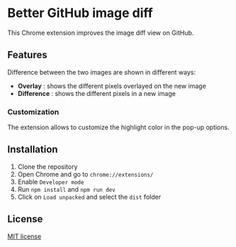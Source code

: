 # Better GitHub image diff

This Chrome extension improves the image diff view on GitHub.

## Features

Difference between the two images are shown in different ways:

- **Overlay** : shows the different pixels overlayed on the new image
- **Difference** : shows the different pixels in a new image

### Customization

The extension allows to customize the highlight color in the pop-up options.

## Installation

1. Clone the repository
2. Open Chrome and go to `chrome://extensions/`
3. Enable `Developer mode`
4. Run `npm install` and `npm run dev`
5. Click on `Load unpacked` and select the `dist` folder

## License

[MIT license](LICENSE)
